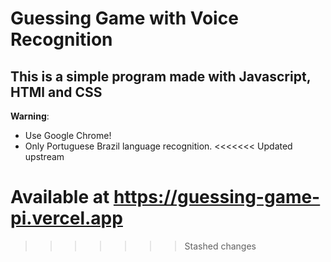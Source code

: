 # Guessing Game with Voice Recognition

## This is a simple program made with Javascript, HTMl and CSS

**Warning**:

- Use Google Chrome!
- Only Portuguese Brazil language recognition.
<<<<<<< Updated upstream

**Available at https://guessing-game-pi.vercel.app**
=======
>>>>>>> Stashed changes
